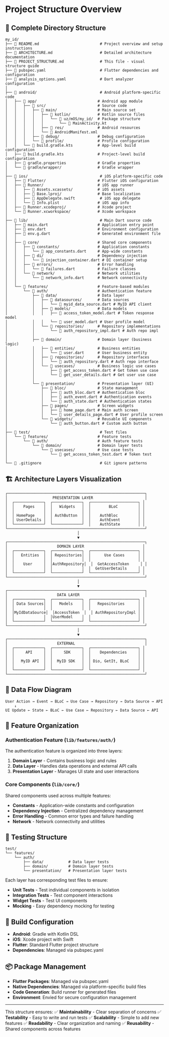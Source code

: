 # Project Structure Overview

## 📁 Complete Directory Structure

```
my_id/
├── 📄 README.md                           # Project overview and setup instructions
├── 📄 ARCHITECTURE.md                     # Detailed architecture documentation
├── 📄 PROJECT_STRUCTURE.md                # This file - visual structure guide
├── 📄 pubspec.yaml                        # Flutter dependencies and configuration
├── 📄 analysis_options.yaml               # Dart analyzer configuration
│
├── 📁 android/                            # Android platform-specific code
│   ├── 📁 app/                           # Android app module
│   │   ├── 📁 src/                       # Source code
│   │   │   ├── 📁 main/                  # Main source set
│   │   │   │   ├── 📁 kotlin/            # Kotlin source files
│   │   │   │   │   └── 📁 uz/mOS/my_id/  # Package structure
│   │   │   │   │       └── 📄 MainActivity.kt
│   │   │   │   ├── 📁 res/               # Android resources
│   │   │   │   └── 📄 AndroidManifest.xml
│   │   │   ├── 📁 debug/                 # Debug configuration
│   │   │   └── 📁 profile/               # Profile configuration
│   │   └── 📄 build.gradle.kts           # App-level build configuration
│   ├── 📄 build.gradle.kts               # Project-level build configuration
│   ├── 📄 gradle.properties              # Gradle properties
│   └── 📁 gradle/wrapper/                # Gradle wrapper
│
├── 📁 ios/                                # iOS platform-specific code
│   ├── 📁 Flutter/                       # Flutter iOS configuration
│   ├── 📁 Runner/                        # iOS app runner
│   │   ├── 📁 Assets.xcassets/           # iOS assets
│   │   ├── 📁 Base.lproj/                # Base localization
│   │   ├── 📄 AppDelegate.swift           # iOS app delegate
│   │   └── 📄 Info.plist                 # iOS app info
│   ├── 📁 Runner.xcodeproj/              # Xcode project
│   └── 📁 Runner.xcworkspace/            # Xcode workspace
│
├── 📁 lib/                                # Main Dart source code
│   ├── 📄 main.dart                      # Application entry point
│   ├── 📄 env.dart                       # Environment configuration
│   ├── 📄 env.g.dart                     # Generated environment file
│   │
│   ├── 📁 core/                          # Shared core components
│   │   ├── 📁 constants/                 # Application constants
│   │   │   └── 📄 app_constants.dart     # App-wide constants
│   │   ├── 📁 di/                        # Dependency injection
│   │   │   └── 📄 injection_container.dart # DI container setup
│   │   ├── 📁 errors/                    # Error handling
│   │   │   └── 📄 failures.dart          # Failure classes
│   │   └── 📁 network/                   # Network utilities
│   │       └── 📄 network_info.dart      # Network connectivity
│   │
│   └── 📁 features/                      # Feature-based modules
│       └── 📁 auth/                      # Authentication feature
│           ├── 📁 data/                  # Data layer
│           │   ├── 📁 datasources/       # Data sources
│           │   │   └── 📄 myid_data_source.dart # MyID API client
│           │   ├── 📁 models/            # Data models
│           │   │   ├── 📄 access_token_model.dart # Token response model
│           │   │   └── 📄 user_model.dart # User profile model
│           │   └── 📁 repositories/      # Repository implementations
│           │       └── 📄 auth_repository_impl.dart # Auth repo impl
│           │
│           ├── 📁 domain/                # Domain layer (business logic)
│           │   ├── 📁 entities/          # Business entities
│           │   │   └── 📄 user.dart      # User business entity
│           │   ├── 📁 repositories/      # Repository interfaces
│           │   │   └── 📄 auth_repository.dart # Auth repo interface
│           │   └── 📁 usecases/          # Business logic use cases
│           │       ├── 📄 get_access_token.dart # Get token use case
│           │       └── 📄 get_user_details.dart # Get user use case
│           │
│           └── 📁 presentation/          # Presentation layer (UI)
│               ├── 📁 bloc/              # State management
│               │   ├── 📄 auth_bloc.dart # Authentication bloc
│               │   ├── 📄 auth_event.dart # Authentication events
│               │   └── 📄 auth_state.dart # Authentication states
│               ├── 📁 pages/             # Screen widgets
│               │   ├── 📄 home_page.dart # Main auth screen
│               │   └── 📄 user_details_page.dart # User profile screen
│               └── 📁 widgets/           # Reusable UI components
│                   └── 📄 auth_button.dart # Custom auth button
│
├── 📁 test/                               # Test files
│   └── 📁 features/                      # Feature tests
│       └── 📁 auth/                      # Auth feature tests
│           └── 📁 domain/                # Domain layer tests
│               └── 📁 usecases/          # Use case tests
│                   └── 📄 get_access_token_test.dart # Token test
│
└── 📁 .gitignore                          # Git ignore patterns
```

## 🏗️ Architecture Layers Visualization

```
┌─────────────────────────────────────────────────────────────┐
│                    PRESENTATION LAYER                       │
│  ┌─────────────┐  ┌─────────────┐  ┌─────────────────────┐ │
│  │    Pages    │  │   Widgets   │  │        BLoC         │ │
│  │             │  │             │  │                     │ │
│  │ HomePage    │  │ AuthButton  │  │    AuthBloc         │ │
│  │ UserDetails │  │             │  │    AuthEvent        │ │
│  └─────────────┘  └─────────────┘  │    AuthState        │ │
└─────────────────────────────────────────────────────────────┘
                                │
                                ▼
┌─────────────────────────────────────────────────────────────┐
│                      DOMAIN LAYER                          │
│  ┌─────────────┐  ┌─────────────┐  ┌─────────────────────┐ │
│  │   Entities  │  │ Repositories│  │      Use Cases      │ │
│  │             │  │             │  │                     │ │
│  │    User     │  │AuthRepository│  │  GetAccessToken     │ │
│  │             │  │             │  │  GetUserDetails     │ │
│  └─────────────┘  └─────────────┘  └─────────────────────┘ │
└─────────────────────────────────────────────────────────────┘
                                │
                                ▼
┌─────────────────────────────────────────────────────────────┐
│                      DATA LAYER                             │
│  ┌─────────────┐  ┌─────────────┐  ┌─────────────────────┐ │
│  │ Data Sources│  │   Models    │  │   Repositories      │ │
│  │             │  │             │  │                     │ │
│  │MyIdDataSource│  │AccessToken  │  │ AuthRepositoryImpl │ │
│  │             │  │UserModel    │  │                     │ │
│  └─────────────┘  └─────────────┘  └─────────────────────┘ │
└─────────────────────────────────────────────────────────────┘
                                │
                                ▼
┌─────────────────────────────────────────────────────────────┐
│                      EXTERNAL                               │
│  ┌─────────────┐  ┌─────────────┐  ┌─────────────────────┐ │
│  │     API     │  │     SDK     │  │    Dependencies     │ │
│  │             │  │             │  │                     │ │
│  │   MyID API  │  │  MyID SDK   │  │ Dio, GetIt, BLoC    │ │
│  │             │  │             │  │                     │ │
│  └─────────────┘  └─────────────┘  └─────────────────────┘ │
└─────────────────────────────────────────────────────────────┘
```

## 🔄 Data Flow Diagram

```
User Action → Event → BLoC → Use Case → Repository → Data Source → API
    ↓
UI Update ← State ← BLoC ← Use Case ← Repository ← Data Source ← API
```

## 📱 Feature Organization

### Authentication Feature (`lib/features/auth/`)

The authentication feature is organized into three layers:

1. **Domain Layer** - Contains business logic and rules
2. **Data Layer** - Handles data operations and external API calls
3. **Presentation Layer** - Manages UI state and user interactions

### Core Components (`lib/core/`)

Shared components used across multiple features:

- **Constants** - Application-wide constants and configuration
- **Dependency Injection** - Centralized dependency management
- **Error Handling** - Common error types and failure handling
- **Network** - Network connectivity and utilities

## 🧪 Testing Structure

```
test/
└── features/
    └── auth/
        ├── data/           # Data layer tests
        ├── domain/         # Domain layer tests
        └── presentation/   # Presentation layer tests
```

Each layer has corresponding test files to ensure:
- **Unit Tests** - Test individual components in isolation
- **Integration Tests** - Test component interactions
- **Widget Tests** - Test UI components
- **Mocking** - Easy dependency mocking for testing

## 🔧 Build Configuration

- **Android**: Gradle with Kotlin DSL
- **iOS**: Xcode project with Swift
- **Flutter**: Standard Flutter project structure
- **Dependencies**: Managed via pubspec.yaml

## 📦 Package Management

- **Flutter Packages**: Managed via pubspec.yaml
- **Native Dependencies**: Managed via platform-specific build files
- **Code Generation**: Build runner for generated files
- **Environment**: Envied for secure configuration management

---

This structure ensures:
✅ **Maintainability** - Clear separation of concerns
✅ **Testability** - Easy to write and run tests
✅ **Scalability** - Simple to add new features
✅ **Readability** - Clear organization and naming
✅ **Reusability** - Shared components across features
